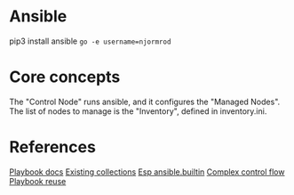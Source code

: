 # Ansible

pip3 install ansible
`go -e username=njormrod`


# Core concepts

The "Control Node" runs ansible, and it configures the "Managed Nodes".
The list of nodes to manage is the "Inventory", defined in inventory.ini.


# References

[Playbook docs](https://docs.ansible.com/ansible/latest/playbook_guide/playbooks_intro.html)
[Existing collections](https://docs.ansible.com/ansible/latest/collections/index.html)
[Esp ansible.builtin](https://docs.ansible.com/ansible/latest/collections/ansible/builtin/index.html)
[Complex control flow](https://docs.ansible.com/ansible/latest/playbook_guide/complex_data_manipulation.htm)
[Playbook reuse](https://docs.ansible.com/ansible-core/2.15/playbook_guide/playbooks_reuse.html#playbooks-reuse)
